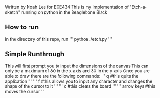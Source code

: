 Written by Noah Lee for ECE434
This is my implementation of "Etch-a-sketch" running on python in the Beaglebone Black

## How to run
in the directory of this repo, run 
'''
python ./etch.py
'''
## Simple Runthrough
This will first prompt you to input the dimensions of the canvas
This can only be a maximum of 80 in the x-axis and 30 in the y-axis
Once you are able to draw there are the following commands:
'''
q #this quits the application
'''
'''
f #this allows you to input any character and changes the shape of the cursor to it
'''
'''
c #this clears the board
'''
'''
arrow keys #this moves the cursor
'''
